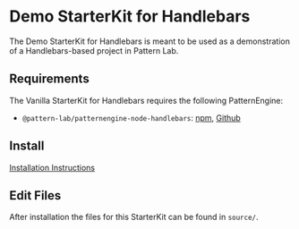 # Demo StarterKit for Handlebars

The Demo StarterKit for Handlebars is meant to be used as a demonstration of a Handlebars-based project in Pattern Lab.

## Requirements

The Vanilla StarterKit for Handlebars requires the following PatternEngine:

- `@pattern-lab/patternengine-node-handlebars`: [npm](https://www.npmjs.com/package/@pattern-lab/patternengine-node-handlebars), [Github](https://github.com/pattern-lab/patternengine-node-handlebars)

## Install

[Installation Instructions](http://patternlab.io/docs/advanced-starterkits.html)

## Edit Files

After installation the files for this StarterKit can be found in `source/`.
